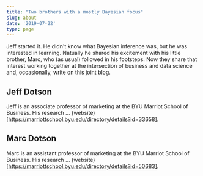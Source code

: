 ```yaml
---
title: "Two brothers with a mostly Bayesian focus"
slug: about
date: '2019-07-22'
type: page
---
```


Jeff started it. He didn't know what Bayesian inference was, but he was interested in learning. Natually he shared his excitement with his little brother, Marc, who (as usual) followed in his footsteps. Now they share that interest working together at the intersection of business and data science and, occasionally, write on this joint blog.

## Jeff Dotson

Jeff is an associate professor of marketing at the BYU Marriot School of Business. His research ... (website)[https://marriottschool.byu.edu/directory/details?id=33658].

## Marc Dotson

Marc is an assistant professor of marketing at the BYU Marriot School of Business. His research ... (website)[https://marriottschool.byu.edu/directory/details?id=50683].
